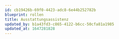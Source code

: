 ```yaml
---
id: cb19426b-69f0-4423-adc8-6e44b252782b
blueprint: rollen
title: Ausstattungsassistenz
updated_by: b1a43fd3-c865-4122-b6cc-50cfa81a1985
updated_at: 1647281828
---
```

